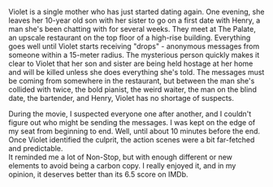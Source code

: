 Violet is a single mother who has just started dating again. One evening, she leaves her 10-year old son with her sister to go on a first date with Henry, a man she's been chatting with for several weeks. They meet at The Palate, an upscale restaurant on the top floor of a high-rise building.
Everything goes well until Violet starts receiving "drops" - anonymous messages from someone within a 15-meter radius. The mysterious person quickly makes it clear to Violet that her son and sister are being held hostage at her home and will be killed unless she does everything she's told. The messages must be coming from somewhere in the restaurant, but between the man she's collided with twice, the bold pianist, the weird waiter, the man on the blind date, the bartender, and Henry, Violet has no shortage of suspects.

During the movie, I suspected everyone one after another, and I couldn't figure out who might be sending the messages. I was kept on the edge of my seat from beginning to end. Well, until about 10 minutes before the end. Once Violet identified the culprit, the action scenes were a bit far-fetched and predictable.  
It reminded me a lot of Non-Stop, but with enough different or new elements to avoid being a carbon copy. I really enjoyed it, and in my opinion, it deserves better than its 6.5 score on IMDb.
